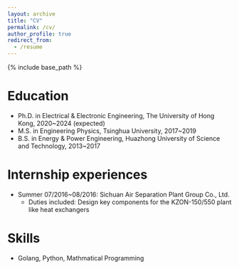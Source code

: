 ```yaml
---
layout: archive
title: "CV"
permalink: /cv/
author_profile: true
redirect_from:
  - /resume
---
```


{% include base_path %}

Education
======
* Ph.D. in Electrical & Electronic Engineering, The University of Hong Kong, 2020~2024 (expected)
* M.S. in Engineering Physics, Tsinghua University, 2017~2019
* B.S. in Energy & Power Engineering, Huazhong University of Science and Technology, 2013~2017


Internship experiences
======
* Summer 07/2016~08/2016: Sichuan Air Separation Plant Group Co., Ltd.
  * Duties included: Design key components for the KZON-150/550 plant like heat exchangers

  
Skills
======
* Golang, Python, Mathmatical Programming
  
